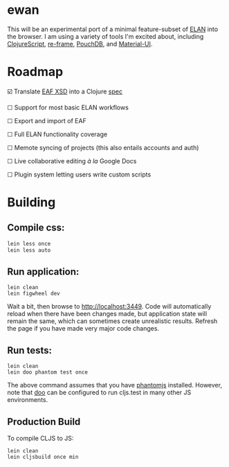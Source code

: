 # ewan

This will be an experimental port of a minimal feature-subset of [ELAN](https://tla.mpi.nl/tools/tla-tools/elan/) into the browser. I am using a variety of tools I'm excited about, including [ClojureScript](https://clojurescript.org/),  [re-frame](https://github.com/Day8/re-frame), [PouchDB](https://pouchdb.com/), and [Material-UI](http://www.material-ui.com/).

# Roadmap

☑️ Translate [EAF XSD](http://www.mpi.nl/tools/elan/EAFv3.0.xsd) into a Clojure [spec](https://clojure.org/guides/spec)

☐ Support for most basic ELAN workflows

☐ Export and import of EAF

☐ Full ELAN functionality coverage

☐ Memote syncing of projects (this also entails accounts and auth)

☐ Live collaborative editing *à la* Google Docs

☐ Plugin system letting users write custom scripts

# Building

## Compile css:

```sh
lein less once 
lein less auto
```

## Run application:

```
lein clean
lein figwheel dev
```

Wait a bit, then browse to [http://localhost:3449](http://localhost:3449). Code will automatically reload when there have been changes made, but application state will remain the same, which can sometimes create unrealistic results. Refresh the page if you have made very major code changes.

## Run tests:

```
lein clean
lein doo phantom test once
```

The above command assumes that you have [phantomjs](https://www.npmjs.com/package/phantomjs) installed. However, note that [doo](https://github.com/bensu/doo) can be configured to run cljs.test in many other JS environments.

## Production Build

To compile CLJS to JS:

```
lein clean
lein cljsbuild once min
```
